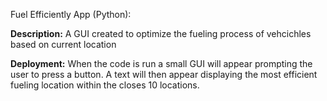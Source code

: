 Fuel Efficiently App (Python):

**Description:** A GUI created to optimize the fueling process of vehcichles based on current location

**Deployment:** When the code is run a small GUI will appear prompting the user to press a button. A text will then appear displaying the most efficient fueling location within the closes 10 locations.
